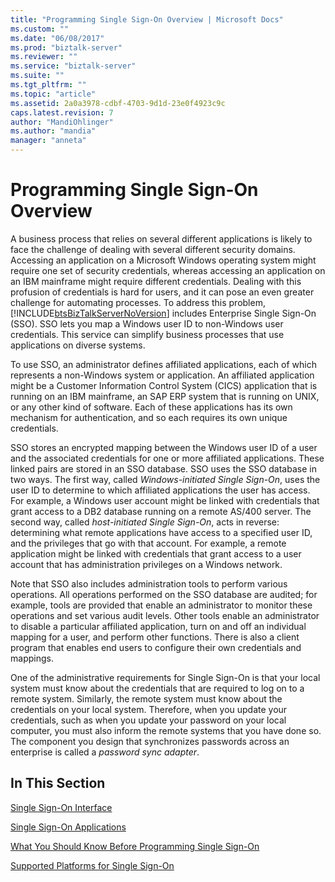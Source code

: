 ```yaml
---
title: "Programming Single Sign-On Overview | Microsoft Docs"
ms.custom: ""
ms.date: "06/08/2017"
ms.prod: "biztalk-server"
ms.reviewer: ""
ms.service: "biztalk-server"
ms.suite: ""
ms.tgt_pltfrm: ""
ms.topic: "article"
ms.assetid: 2a0a3978-cdbf-4703-9d1d-23e0f4923c9c
caps.latest.revision: 7
author: "MandiOhlinger"
ms.author: "mandia"
manager: "anneta"
---
```

# Programming Single Sign-On Overview
A business process that relies on several different applications is likely to face the challenge of dealing with several different security domains. Accessing an application on a Microsoft Windows operating system might require one set of security credentials, whereas accessing an application on an IBM mainframe might require different credentials. Dealing with this profusion of credentials is hard for users, and it can pose an even greater challenge for automating processes. To address this problem, [!INCLUDE[btsBizTalkServerNoVersion](../includes/btsbiztalkservernoversion-md.md)] includes Enterprise Single Sign-On (SSO). SSO lets you map a Windows user ID to non-Windows user credentials. This service can simplify business processes that use applications on diverse systems.  
  
 To use SSO, an administrator defines affiliated applications, each of which represents a non-Windows system or application. An affiliated application might be a Customer Information Control System (CICS) application that is running on an IBM mainframe, an SAP ERP system that is running on UNIX, or any other kind of software. Each of these applications has its own mechanism for authentication, and so each requires its own unique credentials.  
  
 SSO stores an encrypted mapping between the Windows user ID of a user and the associated credentials for one or more affiliated applications. These linked pairs are stored in an SSO database. SSO uses the SSO database in two ways. The first way, called *Windows-initiated Single Sign-On*, uses the user ID to determine to which affiliated applications the user has access. For example, a Windows user account might be linked with credentials that grant access to a DB2 database running on a remote AS/400 server. The second way, called *host-initiated Single Sign-On*, acts in reverse: determining what remote applications have access to a specified user ID, and the privileges that go with that account. For example, a remote application might be linked with credentials that grant access to a user account that has administration privileges on a Windows network.  
  
 Note that SSO also includes administration tools to perform various operations. All operations performed on the SSO database are audited; for example, tools are provided that enable an administrator to monitor these operations and set various audit levels. Other tools enable an administrator to disable a particular affiliated application, turn on and off an individual mapping for a user, and perform other functions. There is also a client program that enables end users to configure their own credentials and mappings.  
  
 One of the administrative requirements for Single Sign-On is that your local system must know about the credentials that are required to log on to a remote system. Similarly, the remote system must know about the credentials on your local system. Therefore, when you update your credentials, such as when you update your password on your local computer, you must also inform the remote systems that you have done so. The component you design that synchronizes passwords across an enterprise is called a *password sync adapter*.  
  
## In This Section  
 [Single Sign-On Interface](../core/single-sign-on-interface.md)  
  
 [Single Sign-On Applications](../core/single-sign-on-applications.md)  
  
 [What You Should Know Before Programming Single Sign-On](../core/what-you-should-know-before-programming-single-sign-on.md)  
  
 [Supported Platforms for Single Sign-On](../core/supported-platforms-for-single-sign-on.md)